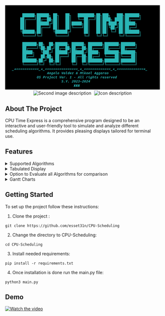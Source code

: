 ### 
  
<div align="center">
<img src="https://github.com/esset31n/CPU-Scheduling/blob/main/images/cpu-time-express.png" alt="Description of the image">
<br>

  <img src="https://user-images.githubusercontent.com/25181517/183423507-c056a6f9-1ba8-4312-a350-19bcbc5a8697.png" alt="Second image description" width="40" height="40" style="margin-right: 5px;">
  <img src="https://github.com/marwin1991/profile-technology-icons/assets/76012086/24b02d77-2f28-43c7-b5d6-e15e3395851b" alt="Icon description" width="50" height="50">
</div>



## About The Project




CPU Time Express is a comprehensive program designed to be an interactive and user-friendly tool to simulate and analyze different scheduling algorithms. It provides pleasing displays tailored for terminal use. 




## Features





<details>
  <summary>Supported Algorithms</summary>
  <ul>
    <li>First Come First Serve (FCFS)</li>
    <li>Shortest Job First (SJF)</li>
    <li>Shortest Remaining Time First (SRTF)</li>
    <li>Round Robin (RR)</li>
    <li>Non-Preemptive Priority (NPP)</li>
    <li>Preemptive Priority (PP)</li>
  </ul>
</details>



<details>
  <summary>Tabulated Display</summary>
  <ul>
    <li>Process</li>
    <li>Arrival Time</li>
    <li>Burst Time</li>
    <li>Final Time</li>
    <li>Time Quantum for Round Robin</li>
    <li>Priorities for NPP and PP</li>
    <li>Turn Around Time</li>
    <li>Waiting Time</li>
    <li>Average Turn Around Time</li>
    <li>Average Waiting Time</li>
  </ul>
</details>
<details>
  <summary>Option to Evaluate all Algorithms for comparison</summary>
  <p>Provides a comprehensive comparison of all supported scheduling algorithms based on the given inputs. This allows users to understand the strengths and weaknesses of each algorithm in various scenarios.</p>
</details>

<details>
  <summary>Gantt Charts</summary>
  <p>Visual representation of the process scheduling over time. Gantt charts help in understanding the execution order and overlap of processes, which is crucial for analyzing the efficiency of different scheduling algorithms.</p>
</details>


## Getting Started

To set up the project follow these instructions:

1. Clone the project :
````
git clone https://github.com/esset31n/CPU-Scheduling
````
2. Change the directory to CPU-Scheduling:
````
cd CPU-Scheduling
````
3. Install needed requirements:
````
pip install -r requirements.txt
````
4. Once installation is done run the main.py file:
````
python3 main.py
````



## Demo

[![Watch the video](images/output.gif)](https://youtu.be/n4bQTkqnroo)